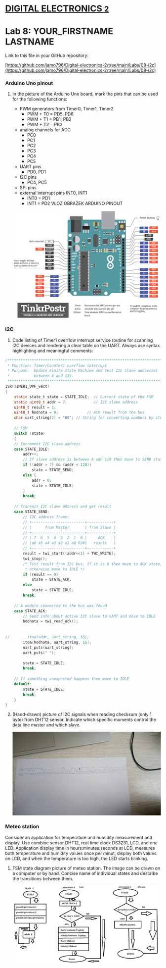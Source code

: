 # [DIGITAL ELECTRONICS <font size="5"> 2 </font>](https://github.com/jamo796/Digital-electronics-2/)
 
# Lab 8: YOUR_FIRSTNAME LASTNAME

Link to this file in your GitHub repository:

[https://github.com/jamo796/Digital-electronics-2/tree/main/Labs/08-i2c](https://github.com/jamo796/Digital-electronics-2/tree/main/Labs/08-i2c)

### Arduino Uno pinout

1. In the picture of the Arduino Uno board, mark the pins that can be used for the following functions:
   * PWM generators from Timer0, Timer1, Timer2
      - PWM + T0 = PD5, PD6
      - PWM + T1 = PB1, PB2
      - PWM + T2 = PB3
   * analog channels for ADC
      - PC0
      - PC1
      - PC2
      - PC3
      - PC4
      - PC5
   * UART pins
      - PD0, PD1
   * I2C pins
      - PC4, PC5
   * SPI pins
   * external interrupt pins INT0, INT1
      - INT0 = PD1
      - INT1 = PD2
 VLOZ OBRAZEK ARDUINO PINOUT
 
   ![your figure](https://github.com/jamo796/Digital-electronics-2/blob/main/Labs/08-i2c/arduino_uno_pinout.png)

### I2C

1. Code listing of Timer1 overflow interrupt service routine for scanning I2C devices and rendering a clear table on the UART. Always use syntax highlighting and meaningful comments:

```c
/**********************************************************************
 * Function: Timer/Counter1 overflow interrupt
 * Purpose:  Update Finite State Machine and test I2C slave addresses 
 *           between 8 and 119.
 **********************************************************************/
ISR(TIMER1_OVF_vect)
{
    static state_t state = STATE_IDLE;  // Current state of the FSM
    static uint8_t addr = 7;            // I2C slave address
    uint8_t result = 1;    
    uint8_t hodnota = 0;             // ACK result from the bus
    char uart_string[2] = "00"; // String for converting numbers by itoa()

    // FSM
    switch (state)
    {
    // Increment I2C slave address
    case STATE_IDLE:
        addr++;
        // If slave address is between 8 and 119 then move to SEND state
        if ((addr > 7) && (addr < 120))
            state = STATE_SEND;
        else {
            addr = 0;
            state = STATE_IDLE;
        }            
        break;
    
    // Transmit I2C slave address and get result
    case STATE_SEND:
        // I2C address frame:
        // +------------------------+------------+
        // |      from Master       | from Slave |
        // +------------------------+------------+
        // | 7  6  5  4  3  2  1  0 |     ACK    |
        // |a6 a5 a4 a3 a2 a1 a0 R/W|   result   |
        // +------------------------+------------+
        result = twi_start((addr<<1) + TWI_WRITE);
        twi_stop();
        /* Test result from I2C bus. If it is 0 then move to ACK state, 
         * otherwise move to IDLE */
        if (result == 0)
            state = STATE_ACK;
        else
            state = STATE_IDLE;
        break;

    // A module connected to the bus was found
    case STATE_ACK:
        // Send info about active I2C slave to UART and move to IDLE
        hodnota = twi_read_ack();


//        itoa(addr, uart_string, 16);
        itoa(hodnota, uart_string, 16);
        uart_puts(uart_string);
        uart_puts(" ");

        state = STATE_IDLE;
        break;

    // If something unexpected happens then move to IDLE
    default:
        state = STATE_IDLE;
        break;
    }
}
```

2. (Hand-drawn) picture of I2C signals when reading checksum (only 1 byte) from DHT12 sensor. Indicate which specific moments control the data line master and which slave.

   ![your figure](https://github.com/jamo796/Digital-electronics-2/blob/main/Labs/08-i2c/257625435_846315426035498_3619383090385680586_n.jpg)

### Meteo station

Consider an application for temperature and humidity measurement and display. Use combine sensor DHT12, real time clock DS3231, LCD, and one LED. Application display time in hours:minutes:seconds at LCD, measures both temperature and humidity values once per minut, display both values on LCD, and when the temperature is too high, the LED starts blinking.

1. FSM state diagram picture of meteo station. The image can be drawn on a computer or by hand. Concise name of individual states and describe the transitions between them.

   ![your figure](https://github.com/jamo796/Digital-electronics-2/blob/main/Labs/08-i2c/flow%20chart.png)
